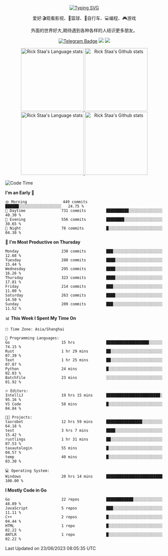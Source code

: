 <div align="center"> 

[![Typing SVG](https://readme-typing-svg.herokuapp.com?size=25&duration=2500&color=eeeeee&vCenter=true&width=200&height=40&lines=Hi+there+%F0%9F%91%8B%F0%9F%8F%BB;I'm+DanBai)](https://git.io/typing-svg)

爱好:🎬观看影视、🏀篮球、🚴自行车、💻编程、🎮游戏

外面的世界好大,期待遇到各种各样的人结识更多朋友。

[![Telegram Badge](https://img.shields.io/badge/-Telegram-blue?style=flat&logo=Telegram&logoColor=white)](https://t.me/danbai9420) 
[![](https://img.shields.io/badge/-Blog-brightgreen?style=flat&logo=Blogger&logoColor=white)](https://p00q.cn)
[![](https://img.shields.io/badge/-Email-red?style=flat&logo=Mail.Ru&logoColor=white)](mailto:danbai@88.com)
</div>

<!-- Light Mode -->
<div align="center"> 
<a href="https://github.com/anuraghazra/github-readme-stats#gh-light-mode-only">
<img height=200 src="https://github-readme-stats.vercel.app/api/top-langs/?username=danbai225&layout=compact&langs_count=10&hide_border=1&role=OWNER,COLLABORATOR#gh-light-mode-only" alt="Rick Staa's Language stats" />
</a>
<a href="https://github.com/anuraghazra/github-readme-stats#gh-light-mode-only">
<img height=200 src="https://github-readme-stats.vercel.app/api?username=danbai225&show_icons=true&count_private=true&line_height=28&hide_border=1&include_all_commits=true&card_width=450&role=OWNER,COLLABORATOR&exclude_repo=github-readme-stats#gh-light-mode-only" alt="Rick Staa's Github stats" />
</a>
</div>

<!-- Dark Mode -->
<div align="center"> 
<a href="https://github.com/anuraghazra/github-readme-stats#gh-dark-mode-only">
<img height=200 src="https://github-readme-stats.vercel.app/api/top-langs/?username=danbai225&layout=compact&langs_count=10&hide_border=1&role=OWNER,COLLABORATOR&theme=github_dark#gh-dark-mode-only" alt="Rick Staa's Language stats" />
</a>
<a href="https://github.com/anuraghazra/github-readme-stats#gh-dark-mode-only">
<img height=200 src="https://github-readme-stats.vercel.app/api?username=danbai225&show_icons=true&count_private=true&line_height=28&hide_border=1&include_all_commits=true&card_width=450&role=OWNER,COLLABORATOR&exclude_repo=github-readme-stats&theme=github_dark#gh-dark-mode-only" alt="Rick Staa's Github stats" />
</a>
</div>

<!--START_SECTION:waka-->
![Code Time](http://img.shields.io/badge/Code%20Time-474%20hrs%2033%20mins-blue)

**I'm an Early 🐤** 

```text
🌞 Morning                449 commits         ██████░░░░░░░░░░░░░░░░░░░   24.75 % 
🌆 Daytime                731 commits         ██████████░░░░░░░░░░░░░░░   40.30 % 
🌃 Evening                556 commits         ████████░░░░░░░░░░░░░░░░░   30.65 % 
🌙 Night                  78 commits          █░░░░░░░░░░░░░░░░░░░░░░░░   04.30 % 
```
📅 **I'm Most Productive on Thursday** 

```text
Monday                   230 commits         ███░░░░░░░░░░░░░░░░░░░░░░   12.68 % 
Tuesday                  280 commits         ████░░░░░░░░░░░░░░░░░░░░░   15.44 % 
Wednesday                295 commits         ████░░░░░░░░░░░░░░░░░░░░░   16.26 % 
Thursday                 323 commits         ████░░░░░░░░░░░░░░░░░░░░░   17.81 % 
Friday                   214 commits         ███░░░░░░░░░░░░░░░░░░░░░░   11.80 % 
Saturday                 263 commits         ████░░░░░░░░░░░░░░░░░░░░░   14.50 % 
Sunday                   209 commits         ███░░░░░░░░░░░░░░░░░░░░░░   11.52 % 
```


📊 **This Week I Spent My Time On** 

```text
🕑︎ Time Zone: Asia/Shanghai

💬 Programming Languages: 
Go                       15 hrs              ███████████████████░░░░░░   74.15 % 
Rust                     1 hr 29 mins        ██░░░░░░░░░░░░░░░░░░░░░░░   07.39 % 
Text                     1 hr 25 mins        ██░░░░░░░░░░░░░░░░░░░░░░░   07.07 % 
Python                   24 mins             █░░░░░░░░░░░░░░░░░░░░░░░░   02.03 % 
Batchfile                23 mins             ░░░░░░░░░░░░░░░░░░░░░░░░░   01.92 % 

🔥 Editors: 
IntelliJ                 19 hrs 15 mins      ████████████████████████░   95.16 % 
VS Code                  58 mins             █░░░░░░░░░░░░░░░░░░░░░░░░   04.84 % 

🐱‍💻 Projects: 
taxrobot                 12 hrs 59 mins      ████████████████░░░░░░░░░   64.18 % 
test                     3 hrs 7 mins        ████░░░░░░░░░░░░░░░░░░░░░   15.42 % 
rustlings                1 hr 31 mins        ██░░░░░░░░░░░░░░░░░░░░░░░   07.53 % 
taxautologin             55 mins             █░░░░░░░░░░░░░░░░░░░░░░░░   04.57 % 
temp                     40 mins             █░░░░░░░░░░░░░░░░░░░░░░░░   03.30 % 

💻 Operating System: 
Windows                  20 hrs 14 mins      █████████████████████████   100.00 % 
```

**I Mostly Code in Go** 

```text
Go                       22 repos            ████████████░░░░░░░░░░░░░   48.89 % 
JavaScript               5 repos             ███░░░░░░░░░░░░░░░░░░░░░░   11.11 % 
C++                      2 repos             █░░░░░░░░░░░░░░░░░░░░░░░░   04.44 % 
HTML                     1 repo              █░░░░░░░░░░░░░░░░░░░░░░░░   02.22 % 
ANTLR                    1 repo              █░░░░░░░░░░░░░░░░░░░░░░░░   02.22 % 
```




 Last Updated on 23/06/2023 08:05:35 UTC
<!--END_SECTION:waka-->
